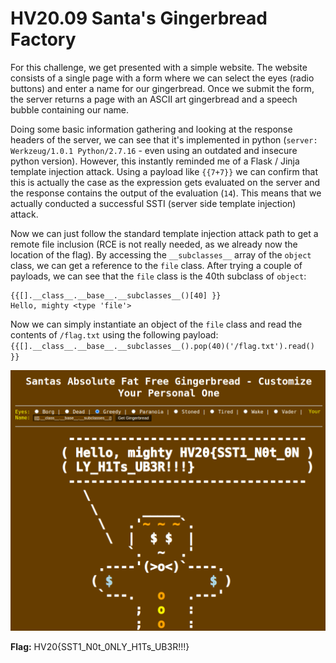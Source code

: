 # HV20.09 Santa's Gingerbread Factory

For this challenge, we get presented with a simple website. The website consists of a single page with a form where we can select the eyes (radio buttons) and enter a name for our gingerbread. Once we submit the form, the server returns a page with an ASCII art gingerbread and a speech bubble containing our name.

Doing some basic information gathering and looking at the response headers of the server, we can see that it's implemented in python (`server: Werkzeug/1.0.1 Python/2.7.16` - even using an outdated and insecure python version). However, this instantly reminded me of a Flask / Jinja template injection attack. Using a payload like `{{7+7}}` we can confirm that this is actually the case as the expression gets evaluated on the server and the response contains the output of the evaluation (`14`). This means that we actually conducted a successful SSTI (server side template injection) attack.

Now we can just follow the standard template injection attack path to get a remote file inclusion (RCE is not really needed, as we already now the location of the flag). By accessing the `__subclasses__` array of the `object` class, we can get a reference to the `file` class. After trying a couple of payloads, we can see that the `file` class is the 40th subclass of `object`:

```
{{[].__class__.__base__.__subclasses__()[40] }}
Hello, mighty <type 'file'>
```

Now we can simply instantiate an object of the `file` class and read the contents of `/flag.txt` using the following payload: `{{[].__class__.__base__.__subclasses__().pop(40)('/flag.txt').read() }}`

![Solution](./solution.png)

**Flag:** HV20{SST1_N0t_0NLY_H1Ts_UB3R!!!}
